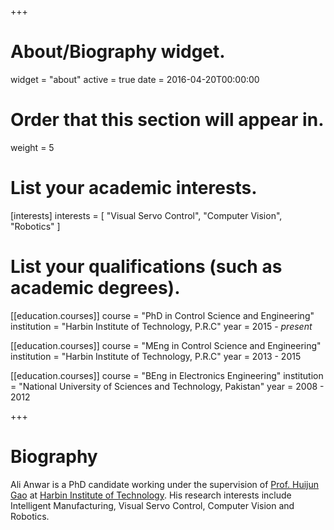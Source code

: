 +++
# About/Biography widget.
widget = "about"
active = true
date = 2016-04-20T00:00:00

# Order that this section will appear in.
weight = 5

# List your academic interests.
[interests]
  interests = [
    "Visual Servo Control",
    "Computer Vision",
    "Robotics"
  ]

# List your qualifications (such as academic degrees).
[[education.courses]]
  course = "PhD in Control Science and Engineering"
  institution = "Harbin Institute of Technology, P.R.C"
  year = 2015 - _present_

[[education.courses]]
  course = "MEng in Control Science and Engineering"
  institution = "Harbin Institute of Technology, P.R.C"
  year = 2013 - 2015

[[education.courses]]
  course = "BEng in Electronics Engineering"
  institution = "National University of Sciences and Technology, Pakistan"
  year = 2008 - 2012
 
+++

# Biography

Ali Anwar is a PhD candidate working under the supervision of [Prof. Huijun Gao](https://scholar.google.com/citations?user=2DdpHLEAAAAJ&hl=en) at [Harbin Institute of Technology](http://en.hit.edu.cn/). His research interests include Intelligent Manufacturing, Visual Servo Control, Computer Vision and Robotics.
